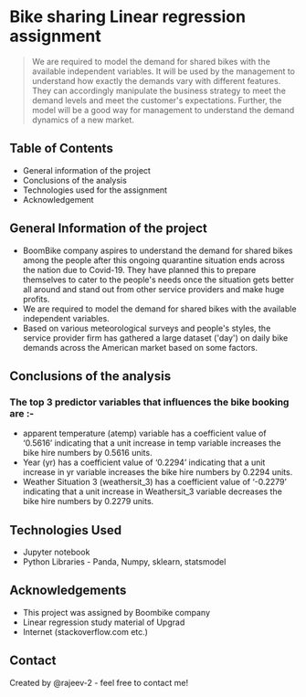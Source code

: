 # Bike sharing Linear regression assignment
> We are required to model the demand for shared bikes with the available independent variables. It will be used by the management to understand how exactly the demands vary with different features. They can accordingly manipulate the business strategy to meet the demand levels and meet the customer's expectations. Further, the model will be a good way for management to understand the demand dynamics of a new market.


## Table of Contents
* General information of the project
* Conclusions of the analysis
* Technologies used for the assignment
* Acknowledgement


## General Information of the project
- BoomBike company aspires to understand the demand for shared bikes among the people after this ongoing quarantine situation ends across the nation due to Covid-19. They have planned this to prepare themselves to cater to the people's needs once the situation gets better all around and stand out from other service providers and make huge profits. 
- We are required to model the demand for shared bikes with the available independent variables.
- Based on various meteorological surveys and people's styles, the service provider firm has gathered a large dataset ('day') on daily bike demands across the American market based on some factors.


## Conclusions of the analysis
### The top 3 predictor variables that influences the bike booking are :-
- apparent temperature (atemp) variable has a coefficient value of ‘0.5616’ indicating that a unit increase in temp variable increases the bike hire numbers by 0.5616 units.
- Year (yr) has a coefficient value of ‘0.2294’ indicating that a unit increase in yr variable increases the bike hire numbers by 0.2294 units.
- Weather Situation 3 (weathersit_3) has a coefficient value of ‘-0.2279’ indicating that a unit increase in Weathersit_3 variable decreases the bike hire numbers by 0.2279 units.




## Technologies Used
- Jupyter notebook
- Python Libraries - Panda, Numpy, sklearn, statsmodel


## Acknowledgements
- This project was assigned by Boombike company
- Linear regression study material of Upgrad
- Internet (stackoverflow.com etc.)


## Contact
Created by @rajeev-2 - feel free to contact me!
